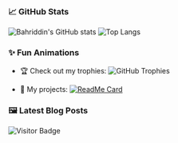 
### 📈 GitHub Stats
![Bahriddin's GitHub stats](https://github-readme-stats.vercel.app/api?username=bahriddeen&show_icons=true&theme=radical)
![Top Langs](https://github-readme-stats.vercel.app/api/top-langs/?username=bahriddeen&layout=compact&theme=radical)

### ✨ Fun Animations
- 🏆 Check out my trophies: 
![GitHub Trophies](https://github-profile-trophy.vercel.app/?username=bahriddeen&theme=onedark)

- 🚀 My projects:
[![ReadMe Card](https://github-readme-stats.vercel.app/api/pin/?username=bahriddeen&repo=your-repo-name&theme=radical)](https://github.com/bahriddeen/your-repo-name)

### 🖼️ Latest Blog Posts
<!-- BLOG-POST-LIST:START -->
<!-- BLOG-POST-LIST:END -->

![Visitor Badge](https://visitor-badge.laobi.icu/badge?page_id=bahriddeen.bahriddeen)
